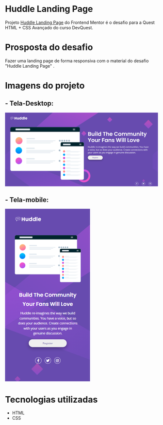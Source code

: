 # Huddle Landing Page
Projeto [Huddle Landing Page](https://www.frontendmentor.io/challenges/huddle-landing-page-with-a-single-introductory-section-B_2Wvxgi0) do Frontend Mentor é o desafio para a Quest HTML + CSS Avançado do curso DevQuest.

# Prosposta do desafio
Fazer uma landing page de forma responsiva com o material do desafio "Huddle Landing Page" . 

# Imagens do projeto
## - Tela-Desktop:
<img src="./src/images/tela-desktop.png">

## - Tela-mobile:
<img src="./src/images/tela-mobile.png">
<br>

# Tecnologias utilizadas
- HTML
- CSS
